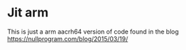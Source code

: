 # Jit arm
This is just a arm aacrh64 version of code found in the blog
https://nullprogram.com/blog/2015/03/19/


